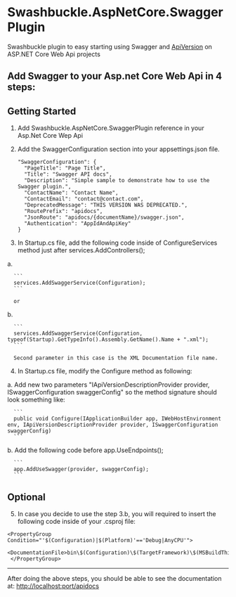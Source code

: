 # Swashbuckle.AspNetCore.SwaggerPlugin
Swashbuckle plugin to easy starting using Swagger and [ApiVersion](https://github.com/microsoft/aspnet-api-versioning) on ASP.NET Core Web Api projects

## Add Swagger to your Asp.net Core Web Api in 4 steps:

## Getting Started 

1. Add Swashbuckle.AspNetCore.SwaggerPlugin reference in your Asp.Net Core Wep Api

2. Add the SwaggerConfiguration section into your appsettings.json file.

    ```
    "SwaggerConfiguration": {
      "PageTitle": "Page Title",
      "Title": "Swagger API docs",
      "Description": "Simple sample to demonstrate how to use the Swagger plugin.",
      "ContactName": "Contact Name",
      "ContactEmail": "contact@contact.com",
      "DeprecatedMessage": "THIS VERSION WAS DEPRECATED.",
      "RoutePrefix": "apidocs",
      "JsonRoute": "apidocs/{documentName}/swagger.json",
      "Authentication": "AppIdAndApiKey"
    }
    ```
    
3. In Startup.cs file, add the following code inside of ConfigureServices method just after services.AddControllers();

  a.
  
      ```
      services.AddSwaggerService(Configuration);
      ```
    
      or

  b.  
  
      ```
      services.AddSwaggerService(Configuration, typeof(Startup).GetTypeInfo().Assembly.GetName().Name + ".xml");
      ```
    
      Second parameter in this case is the XML Documentation file name.
    
4. In Startup.cs file, modify the Configure method as following:

  a. Add new two parameters "IApiVersionDescriptionProvider provider, ISwaggerConfiguration swaggerConfig" so the method signature should look something like:
      
      ```
      public void Configure(IApplicationBuilder app, IWebHostEnvironment env, IApiVersionDescriptionProvider provider, ISwaggerConfiguration swaggerConfig)      
      ```
      
  b. Add the following code before app.UseEndpoints();
      
      ```
      app.AddUseSwagger(provider, swaggerConfig);      
      ```
  
 ## Optional 
 
 5. In case you decide to use the step 3.b, you will required to insert the following code inside of your .csproj file:
 
 ```
 <PropertyGroup Condition="'$(Configuration)|$(Platform)'=='Debug|AnyCPU'">
    <DocumentationFile>bin\$(Configuration)\$(TargetFramework)\$(MSBuildThisFileName).xml</DocumentationFile>
  </PropertyGroup>
  ```
  
  ---
  
  After doing the above steps, you should be able to see the documentation at: [http://localhost:port/apidocs](http://localhost:port/apidocs)
